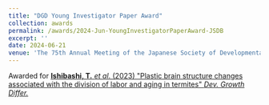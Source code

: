```yaml
---
title: "DGD Young Investigator Paper Award"
collection: awards
permalink: /awards/2024-Jun-YoungInvestigatorPaperAward-JSDB
excerpt: ''
date: 2024-06-21
venue: 'The 75th Annual Meeting of the Japanese Society of Developmental Biologists'
---
```


Awarded for [<b><u>Ishibashi, T.</u></b> *et al*. (2023) "Plastic brain structure changes associated with the division of labor and aging in termites" *Dev. Growth Differ.*](https://ishibaki.github.io/publication/2023-07-18-Ishibashi2023-DGD)

